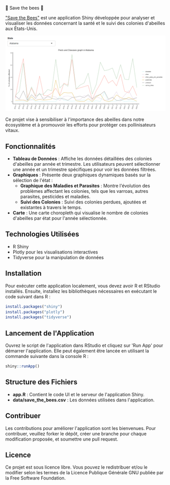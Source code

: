 🍯 Save the bees 🐝

["Save the Bees"](https://www.kaggle.com/datasets/m000sey/save-the-honey-bees/data) est une application Shiny développée pour analyser et visualiser les données concernant la santé et le suivi des colonies d'abeilles aux États-Unis. 

![Colonies affectées par des maladies dans l'état de l'Alabama](image.png)

Ce projet vise à sensibiliser à l'importance des abeilles dans notre écosystème et à promouvoir les efforts pour protéger ces pollinisateurs vitaux.

## Fonctionnalités

- **Tableau de Données** : Affiche les données détaillées des colonies d'abeilles par année et trimestre. Les utilisateurs peuvent sélectionner une année et un trimestre spécifiques pour voir les données filtrées.
- **Graphiques** : Présente deux graphiques dynamiques basés sur la sélection de l'état :
  - **Graphique des Maladies et Parasites** : Montre l'évolution des problèmes affectant les colonies, tels que les varroas, autres parasites, pesticides et maladies.
  - **Suivi des Colonies** : Suivi des colonies perdues, ajoutées et existantes à travers le temps.
- **Carte** : Une carte choropleth qui visualise le nombre de colonies d'abeilles par état pour l'année sélectionnée.

## Technologies Utilisées

- R Shiny
- Plotly pour les visualisations interactives
- Tidyverse pour la manipulation de données

## Installation

Pour exécuter cette application localement, vous devez avoir R et RStudio installés. Ensuite, installez les bibliothèques nécessaires en exécutant le code suivant dans R :

```R
install.packages("shiny")
install.packages("plotly")
install.packages("tidyverse")
```

## Lancement de l'Application

Ouvrez le script de l'application dans RStudio et cliquez sur 'Run App' pour démarrer l'application. Elle peut également être lancée en utilisant la commande suivante dans la console R :

```R
shiny::runApp()
```

## Structure des Fichiers

- **app.R** : Contient le code UI et le serveur de l'application Shiny.
- **data/save_the_bees.csv** : Les données utilisées dans l'application.

## Contribuer

Les contributions pour améliorer l'application sont les bienvenues. Pour contribuer, veuillez forker le dépôt, créer une branche pour chaque modification proposée, et soumettre une pull request.

## Licence

Ce projet est sous licence libre. Vous pouvez le redistribuer et/ou le modifier selon les termes de la Licence Publique Générale GNU publiée par la Free Software Foundation.
